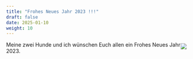 ```yaml
---
title: "Frohes Neues Jahr 2023 !!!"
draft: false
date: 2025-01-10
weight: 10
---
```

<img src="/images/frohes_neues.jpg" style="float:right;max-width:50%;padding: 5px 15px 0 0;"></img>
Meine zwei Hunde und ich wünschen Euch allen ein Frohes Neues Jahr 2023.
